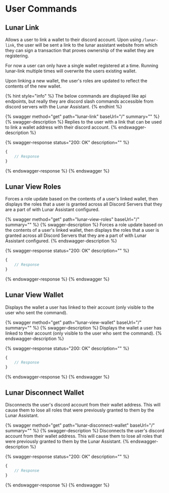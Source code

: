 # User Commands

## Lunar Link

Allows a user to link a wallet to their discord account. Upon using `/lunar-link`, the user will be sent a link to the lunar assistant website from which they can sign a transaction that proves ownership of the wallet they are registering.

For now a user can only have a single wallet registered at a time. Running lunar-link multiple times will overwrite the users existing wallet.

Upon linking a new wallet, the user's roles are updated to reflect the contents of the new wallet.

{% hint style="info" %}
The below commands are displayed like api endpoints, but really they are discord slash commands accessible from discord servers with the Lunar Assistant.
{% endhint %}

{% swagger method="get" path="lunar-link" baseUrl="/" summary="" %}
{% swagger-description %}
Replies to the user with a link that can be used to link a wallet address with their discord account.
{% endswagger-description %}

{% swagger-response status="200: OK" description="" %}
```javascript
{
    // Response
}
```
{% endswagger-response %}
{% endswagger %}

## Lunar View Roles

Forces a role update based on the contents of a user's linked wallet, then displays the roles that a user is granted across all Discord Servers that they are a part of with Lunar Assistant configured.

{% swagger method="get" path="lunar-view-roles" baseUrl="/" summary="" %}
{% swagger-description %}
Forces a role update based on the contents of a user's linked wallet, then displays the roles that a user is granted across all Discord Servers that they are a part of with Lunar Assistant configured.
{% endswagger-description %}

{% swagger-response status="200: OK" description="" %}
```javascript
{
    // Response
}
```
{% endswagger-response %}
{% endswagger %}

## Lunar View Wallet

Displays the wallet a user has linked to their account (only visible to the user who sent the command).

{% swagger method="get" path="lunar-view-wallet" baseUrl="/" summary="" %}
{% swagger-description %}
Displays the wallet a user has linked to their account (only visible to the user who sent the command).
{% endswagger-description %}

{% swagger-response status="200: OK" description="" %}
```javascript
{
    // Response
}
```
{% endswagger-response %}
{% endswagger %}

## Lunar Disconnect Wallet

Disconnects the user's discord account from their wallet address. This will cause them to lose all roles that were previously granted to them by the Lunar Assistant.

{% swagger method="get" path="lunar-disconnect-wallet" baseUrl="/" summary="" %}
{% swagger-description %}
Disconnects the user's discord account from their wallet address. This will cause them to lose all roles that were previously granted to them by the Lunar Assistant.
{% endswagger-description %}

{% swagger-response status="200: OK" description="" %}
```javascript
{
    // Response
}
```
{% endswagger-response %}
{% endswagger %}
